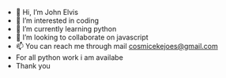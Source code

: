 - 👋 Hi, I’m John Elvis
- 👀 I’m interested in coding
- 🌱 I’m currently learning python
- 💞️ I’m looking to collaborate on javascript
- 📫 You can reach me through mail cosmicekejoes@gmail.com
- For all python work i am availabe
- Thank you

<!---
Johnlvis/Johnlvis is a ✨ special ✨ repository because its `README.md` (this file) appears on your GitHub profile.
You can click the Preview link to take a look at your changes.
--->
